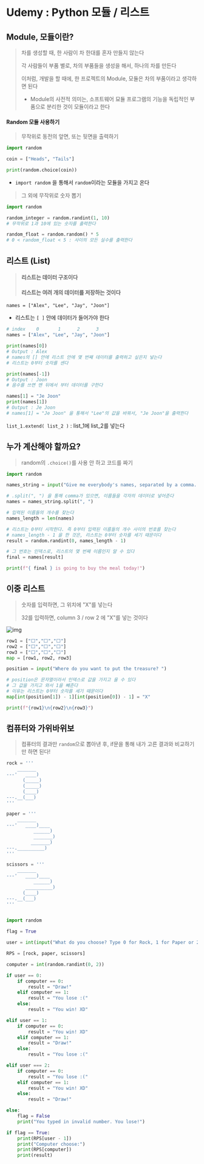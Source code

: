 # Udemy : Python 모듈 / 리스트



## Module, 모듈이란?

> 차를 생성할 때, 한 사람이 차 한대를 혼자 만들지 않는다
>
> 각 사람들이 부품 별로, 차의 부품들을 생성을 해서, 하나의 차를 만든다
>
> 이처럼, 개발을 할 때에, 한 프로젝트의 Module, 모듈은 차의 부품이라고 생각하면 된다
>
> - Module의 사전적 의미는, 소프트웨어 묘듈 프로그램의 기능을 독립적인 부품으로 분리한 것이 모듈이라고 한다



#### Random 모듈 사용하기

> 무작위로 동전의 앞면, 또는 뒷면을 출력하기

```python
import random

coin = ["Heads", "Tails"]

print(random.choice(coin))
```

- `import random` 을 통해서 `random`이라는 모듈을 가지고 온다



> 그 외에 무작위로 숫자 뽑기

```python
import random

random_integer = random.randint(1, 10)
# 무작위로 1과 10에 있는 숫자를 출력한다

random_float = random.random() * 5
# 0 < random_float < 5 : 사이의 모든 실수를 출력한다
```



## 리스트 (List)

> #### 리스트는 데이터 구조이다
>
> #### 리스트는 여려 개의  데이터를 저장하는 것이다

`names = ["Alex", "Lee", "Jay", "Joon"]`

- 리스트는 `[ ]` 안에 데이터가 들어가야 한다



```python
# index    0       1      2      3
names = ["Alex", "Lee", "Jay", "Joon"]

print(names[0])
# Output : Alex
# names의 [] 안에 리스트 안에 몇 번째 데이터를 출력하고 싶은지 넣는다
# 리스트는 0부터 숫자를 센다

print(names[-1])
# Output : Joon
# 음수를 쓰면 맨 뒤에서 부터 데이터를 구한다

names[1] = "Je Joon"
print(names[1])
# Output : Je Joon
# names[1] = "Je Joon" 을 통해서 "Lee"의 값을 바꿔서, "Je Joon"을 출력한다
```



`list_1.extend( list_2 )` : list_1에 list_2를 넣는다



## 누가 계산해야 할까요?

> random의 `.choice()`를 사용 안 하고 코드를 짜기

```python
import random

names_string = input("Give me everybody's names, separated by a comma. ")

# .split(", ") 을 통해 comma가 있으면, 이름들을 각자의 데이터로 넣어준다
names = names_string.split(", ")

# 입력된 이름들의 개수를 찾는다
names_length = len(names)

# 리스트는 0부터 시작한다. 즉 0부터 입력된 이름들의 개수 사이의 번호를 찾는다
# names_length - 1 을 한 것은, 리스트는 0부터 숫자를 세기 때문이다
result = random.randint(0, names_length - 1)

# 그 번호는 인덱스로, 리스트의 몇 번째 이름인지 알 수 있다
final = names[result]

print(f"{ final } is going to buy the meal today!")
```



## 이중 리스트

> 숫자를 입력하면, 그 위치에 "X"를 넣는다
>
> 32를 입력하면, column 3 / row 2 에 "X"를 넣는 것이다

![img](https://cdn.fs.teachablecdn.com/5hliFjyIR96LdestyfPd)

```python
row1 = ["⬜️","️⬜️","️⬜️"]
row2 = ["⬜️","⬜️","️⬜️"]
row3 = ["⬜️️","⬜️️","⬜️️"]
map = [row1, row2, row3]

position = input("Where do you want to put the treasure? ")

# position은 문자열이라서 인덱스로 값을 가지고 올 수 있다
# 그 값을 가지고 와서 1을 빼준다
# 이유는 리스트는 0부터 숫자를 세기 때문이다
map[int(position[1]) - 1][int(position[0]) - 1] = "X"

print(f"{row1}\n{row2}\n{row3}")
```



## 컴퓨터와 가위바위보

> 컴퓨터의 결과만 `random`으로 뽑아낸 후, if문을 통해 내가 고른 결과와 비교하기만 하면 된다!

```python
rock = '''
    _______
---'   ____)
      (_____)
      (_____)
      (____)
---.__(___)
'''

paper = '''
    _______
---'   ____)____
          ______)
          _______)
         _______)
---.__________)
'''

scissors = '''
    _______
---'   ____)____
          ______)
       __________)
      (____)
---.__(___)
'''


import random

flag = True

user = int(input("What do you choose? Type 0 for Rock, 1 for Paper or 2 for Scissors.\n"))

RPS = [rock, paper, scissors]

computer = int(random.randint(0, 2))

if user == 0:
    if computer == 0:
        result = "Draw!"
    elif computer == 1:
        result = "You lose :("
    else:
        result = "You win! XD"

elif user == 1:
    if computer == 0:
        result = "You win! XD"
    elif computer == 1:
        result = "Draw!"
    else:
        result = "You lose :("

elif user === 2:
    if computer == 0:
        result = "You lose :("
    elif computer == 1:
        result = "You win! XD"
    else:
        result = "Draw!"

else:
	flag = False
    print("You typed in invalid number. You lose!")

if flag == True:
    print(RPS[user - 1])
    print("Computer choose:")
    print(RPS[computer])
    print(result)

```





